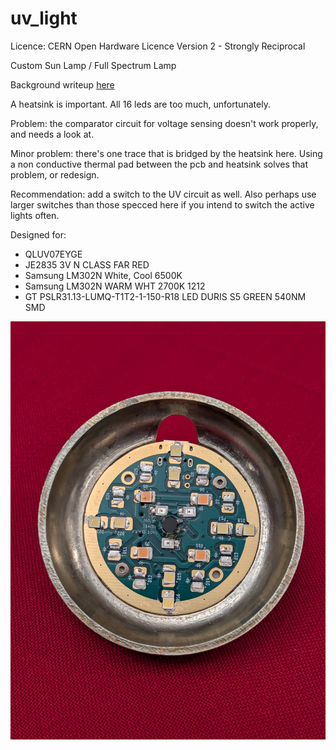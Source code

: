 # uv_light
Licence: CERN Open Hardware Licence Version 2 - Strongly Reciprocal

 Custom Sun Lamp / Full Spectrum Lamp
 
 Background writeup [here](https://syllepsis.live/2024/12/31/light-for-health-and-a-custom-sun-lamp/)

A heatsink is important. All 16 leds are too much, unfortunately.

Problem: the comparator circuit for voltage sensing doesn't work properly, and needs a look at.

Minor problem: there's one trace that is bridged by the heatsink here. Using a non conductive thermal pad between the pcb and heatsink solves that problem, or redesign.

Recommendation: add a switch to the UV circuit as well. Also perhaps use larger switches than those specced here if you intend to switch the active lights often.

Designed for:
* QLUV07EYGE
* JE2835 3V N CLASS FAR RED
* Samsung LM302N White, Cool 6500K 
* Samsung LM302N WARM WHT 2700K 1212
* GT PSLR31.13-LUMQ-T1T2-1-150-R18 LED DURIS S5 GREEN 540NM SMD

![plot](./img/light.jpg)
